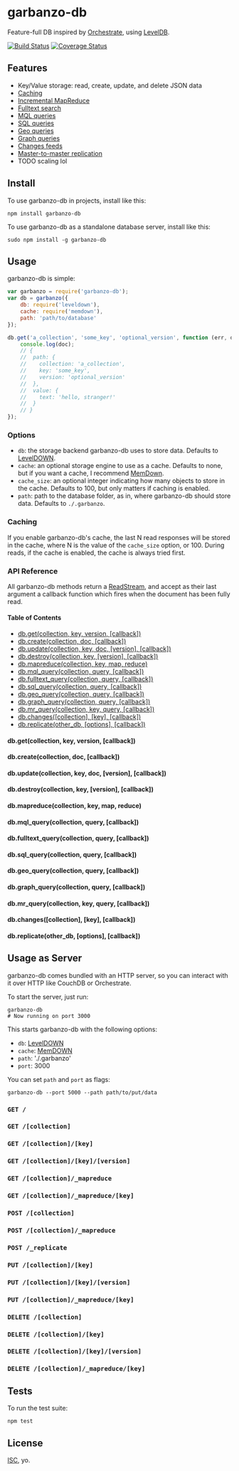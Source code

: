 # garbanzo-db

Feature-full DB inspired by [Orchestrate](http://orchestrate.io/), using [LevelDB](https://code.google.com/p/leveldb/).

[![Build Status](https://travis-ci.org/garbados/garbanzo-db.svg)](https://travis-ci.org/garbados/garbanzo-db)
[![Coverage Status](https://img.shields.io/coveralls/garbados/garbanzo-db.svg)](https://coveralls.io/r/garbados/garbanzo-db)

## Features

* Key/Value storage: read, create, update, and delete JSON data
* [Caching](#caching)
* [Incremental MapReduce](#dbmapreducecollection-key-map-reduce)
* [Fulltext search](#dbfulltext_querycollection-query-callback)
* [MQL queries](#dbmql_querycollection-query-callback)
* [SQL queries](#dbsql_querycollection-query-callback)
* [Geo queries](#dbgeo_querycollection-query-callback)
* [Graph queries](#dbchangescollection-key-callback)
* [Changes feeds](#dbchangescollection-key-callback)
* [Master-to-master replication](#dbreplicateother_db-options-callback)
* TODO scaling lol

## Install

To use garbanzo-db in projects, install like this:

    npm install garbanzo-db

To use garbanzo-db as a standalone database server, install like this:

    sudo npm install -g garbanzo-db

## Usage

garbanzo-db is simple:

``` javascript
var garbanzo = require('garbanzo-db');
var db = garbanzo({
    db: require('leveldown'),
    cache: require('memdown'),
    path: 'path/to/database'
});

db.get('a_collection', 'some_key', 'optional_version', function (err, doc) {
    console.log(doc);
    // {
    //  path: {
    //    collection: 'a_collection',
    //    key: 'some_key',
    //    version: 'optional_version'
    //  },
    //  value: {
    //    text: 'hello, stranger!'
    //  }
    // }
});
```

### Options

* `db`: the storage backend garbanzo-db uses to store data. Defaults to [LevelDOWN][].
* `cache`: an optional storage engine to use as a cache. Defaults to none, but if you want a cache, I recommend [MemDown][].
* `cache_size`: an optional integer indicating how many objects to store in the cache. Defaults to 100, but only matters if caching is enabled.
* `path`: path to the database folder, as in, where garbanzo-db should store data. Defaults to `./.garbanzo`.

### Caching

If you enable garbanzo-db's cache, the last N read responses will be stored in the cache, where N is the value of the `cache_size` option, or 100. During reads, if the cache is enabled, the cache is always tried first.

### API Reference

All garbanzo-db methods return a [ReadStream](http://nodejs.org/api/stream.html#stream_class_stream_readable), and accept as their last argument a callback function which fires when the document has been fully read.

#### Table of Contents

* [db.get(collection, key, version, [callback])](#dbgetcollection-key-version-callback)
* [db.create(collection, doc, [callback])](#dbcreatecollection-doc-callback)
* [db.update(collection, key, doc, [version], [callback])](#dbupdatecollection-key-doc-version-callback)
* [db.destroy(collection, key, [version], [callback])](#dbdestroycollection-key-version-callback)
* [db.mapreduce(collection, key, map, reduce)](#dbmapreducecollection-key-map-reduce)
* [db.mql_query(collection, query, [callback])](#dbmql_querycollection-query-callback)
* [db.fulltext_query(collection, query, [callback])](#dbfulltext_querycollection-query-callback)
* [db.sql_query(collection, query, [callback])](#dbsql_querycollection-query-callback)
* [db.geo_query(collection, query, [callback])](#dbgeo_querycollection-query-callback)
* [db.graph_query(collection, query, [callback])](#dbgraph_querycollection-query-callback)
* [db.mr_query(collection, key, query, [callback])](#dbmr_querycollection-query-callback)
* [db.changes([collection], [key], [callback])](#dbchangescollection-key-callback)
* [db.replicate(other_db, [options], [callback])](#dbreplicateother_db-options-callback)

#### db.get(collection, key, version, [callback])

#### db.create(collection, doc, [callback])

#### db.update(collection, key, doc, [version], [callback])

#### db.destroy(collection, key, [version], [callback])

#### db.mapreduce(collection, key, map, reduce)

#### db.mql_query(collection, query, [callback])

#### db.fulltext_query(collection, query, [callback])

#### db.sql_query(collection, query, [callback])

#### db.geo_query(collection, query, [callback])

#### db.graph_query(collection, query, [callback])

#### db.mr_query(collection, key, query, [callback])

#### db.changes([collection], [key], [callback])

#### db.replicate(other_db, [options], [callback])

## Usage as Server

garbanzo-db comes bundled with an HTTP server, so you can interact with it over HTTP like CouchDB or Orchestrate.

To start the server, just run:

    garbanzo-db
    # Now running on port 3000

This starts garbanzo-db with the following options:

* `db`: [LevelDOWN][]
* `cache`: [MemDOWN][]
* `path`: './.garbanzo'
* `port`: 3000

You can set `path` and `port` as flags:

    garbanzo-db --port 5000 --path path/to/put/data

### `GET /`

### `GET /[collection]`

### `GET /[collection]/[key]`

### `GET /[collection]/[key]/[version]`

### `GET /[collection]/_mapreduce`

### `GET /[collection]/_mapreduce/[key]`

### `POST /[collection]`

### `POST /[collection]/_mapreduce`

### `POST /_replicate`

### `PUT /[collection]/[key]`

### `PUT /[collection]/[key]/[version]`

### `PUT /[collection]/_mapreduce/[key]`

### `DELETE /[collection]`

### `DELETE /[collection]/[key]`

### `DELETE /[collection]/[key]/[version]`

### `DELETE /[collection]/_mapreduce/[key]`

## Tests

To run the test suite:

    npm test

## License

[ISC](http://opensource.org/licenses/ISC), yo.

[LevelDOWN]: https://github.com/rvagg/node-leveldown/
[MemDOWN]: https://github.com/rvagg/memdown
